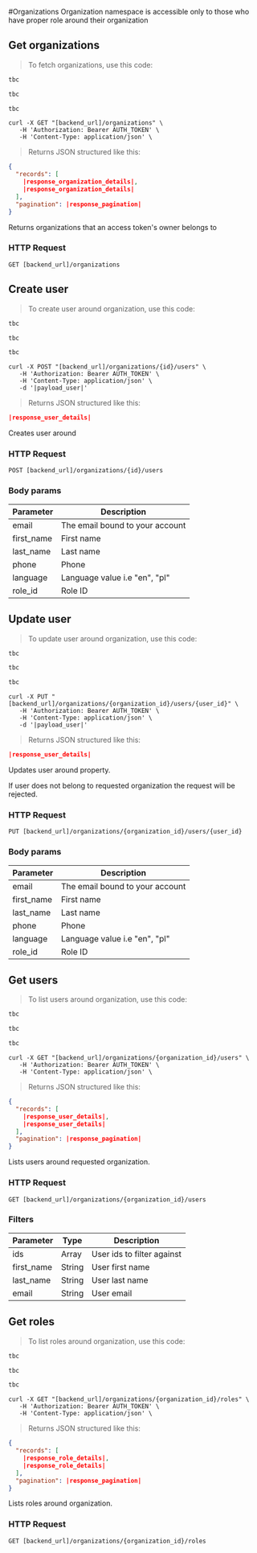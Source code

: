 #Organizations
Organization namespace is accessible only to those who have proper role around their organization
## Get organizations
> To fetch organizations, use this code:

```ruby
tbc
```

```python
tbc
```

```javascript
tbc
```

```shell
curl -X GET "[backend_url]/organizations" \
   -H 'Authorization: Bearer AUTH_TOKEN' \
   -H 'Content-Type: application/json' \
```
> Returns JSON structured like this:

```json
{
  "records": [
    |response_organization_details|, 
    |response_organization_details|
  ],
  "pagination": |response_pagination| 
}

```
Returns organizations that an access token's owner belongs to

### HTTP Request

`GET [backend_url]/organizations`

## Create user
> To create user around organization, use this code:

```ruby
tbc
```

```python
tbc
```

```javascript
tbc
```

```shell
curl -X POST "[backend_url]/organizations/{id}/users" \
   -H 'Authorization: Bearer AUTH_TOKEN' \
   -H 'Content-Type: application/json' \
   -d '|payload_user|'
```
> Returns JSON structured like this:

```json
|response_user_details|
```

Creates user around 

### HTTP Request

`POST [backend_url]/organizations/{id}/users`

### Body params
Parameter | Description
--------- | -----------
email | The email bound to your account
first_name | First name
last_name | Last name
phone | Phone
language | Language value i.e "en", "pl"
role_id | Role ID

## Update user

> To update user around organization, use this code:

```ruby
tbc
```

```python
tbc
```

```javascript
tbc
```

```shell
curl -X PUT "[backend_url]/organizations/{organization_id}/users/{user_id}" \
   -H 'Authorization: Bearer AUTH_TOKEN' \
   -H 'Content-Type: application/json' \
   -d '|payload_user|'
```
> Returns JSON structured like this:

```json
|response_user_details|
```
Updates user around property.

<aside class="notice">
If user does not belong to requested organization the request will be rejected.
</aside>

### HTTP Request

`PUT [backend_url]/organizations/{organization_id}/users/{user_id}`

### Body params
Parameter | Description
--------- | -----------
email | The email bound to your account
first_name | First name
last_name | Last name
phone | Phone
language | Language value i.e "en", "pl"
role_id | Role ID

## Get users
> To list users around organization, use this code:

```ruby
tbc
```

```python
tbc
```

```javascript
tbc
```

```shell
curl -X GET "[backend_url]/organizations/{organization_id}/users" \
   -H 'Authorization: Bearer AUTH_TOKEN' \
   -H 'Content-Type: application/json' \
```
> Returns JSON structured like this:

```json
{
  "records": [
    |response_user_details|, 
    |response_user_details|
  ],
  "pagination": |response_pagination| 
}
```

Lists users around requested organization. 

### HTTP Request

`GET [backend_url]/organizations/{organization_id}/users`

### Filters
Parameter | Type | Description
--------- | ---- | -----------
ids | Array | User ids to filter against
first_name | String | User first name
last_name | String | User last name
email | String | User email

## Get roles
> To list roles around organization, use this code:

```ruby
tbc
```

```python
tbc
```

```javascript
tbc
```

```shell
curl -X GET "[backend_url]/organizations/{organization_id}/roles" \
   -H 'Authorization: Bearer AUTH_TOKEN' \
   -H 'Content-Type: application/json' \
```
> Returns JSON structured like this:

```json
{
  "records": [
    |response_role_details|, 
    |response_role_details|
  ],
  "pagination": |response_pagination| 
}
```

Lists roles around organization.

### HTTP Request

`GET [backend_url]/organizations/{organization_id}/roles`
